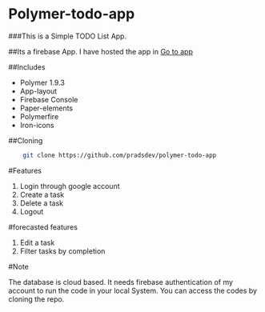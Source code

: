 # Polymer-todo-app

###This is a Simple TODO List App.

##Its a firebase App. I have hosted the app in [Go to app](https://poly-fire-2708.firebaseapp.com)

##Includes

- Polymer 1.9.3
- App-layout 
- Firebase Console
- Paper-elements
- Polymerfire
- Iron-icons

##Cloning

```sh
    git clone https://github.com/pradsdev/polymer-todo-app
```

#Features

1) Login through google account
2) Create a task
3) Delete a task
4) Logout

#forecasted features
1) Edit a task
2) Filter tasks by completion

#Note

The database is cloud based. It needs firebase authentication of my account to run the code in your local System.
You can access the codes by cloning the repo.